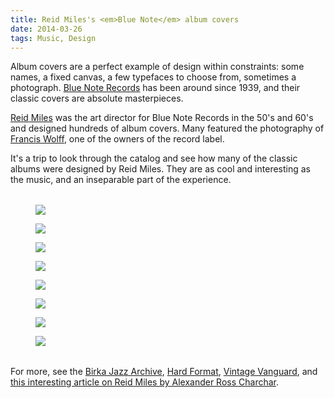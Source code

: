 ```yaml
---
title: Reid Miles's <em>Blue Note</em> album covers
date: 2014-03-26
tags: Music, Design
---
```


Album covers are a perfect example of design within constraints: some names, a fixed canvas, a few typefaces to choose from, sometimes a photograph. [Blue Note Records](http://www.bluenote.com/) has been around since 1939, and their classic covers are absolute masterpieces.

[Reid Miles][4389-001] was the art director for Blue Note Records in the 50's and 60's and designed hundreds of album covers. Many featured the photography of [Francis Wolff][4389-002], one of the owners of the record label. 

It's a trip to look through the catalog and see how many of the classic albums were designed by Reid Miles. They are as cool and interesting as the music, and an inseparable part of the experience.

<div class="wide" style="margin-top: 2rem; margin-bottom: 2rem;">
  <figure class="half"><img src="nichols.jpg" style="max-height: 430px;"></figure>
  <figure class="half"><img src="clarkCrib.jpg" style="max-height: 430px;"></figure>
  <figure class="half"><img src="hendersonInOut.jpg" style="max-height: 430px;"></figure>
  <figure class="half"><img src="SomethinElse.jpg" style="max-height: 430px;"></figure>
  <figure class="half"><img src="blakeyMoanin.jpg" style="max-height: 430px;"></figure>
  <figure class="half"><img src="coltraneBlueTrain.jpg" style="max-height: 430px;"></figure>
  <figure class="half"><img src="morganLeeWay.jpg" style="max-height: 430px;"></figure>
  <figure class="half"><img src="dorhamUnaMas.jpg" style="max-height: 430px;"></figure>
</div>

For more, see the [Birka Jazz Archive][birka], [Hard Format](http://www.hardformat.org/designers/reid-miles2/), [Vintage Vanguard](http://www.gokudo.co.jp/Record/BlueNote3/nnblue2.html), and [this interesting article on Reid Miles by Alexander Ross Charchar](http://retinart.net/artist-profiles/jazzy-blue-notes-reid-miles/).



[4389-001]: http://en.wikipedia.org/wiki/Reid_Miles
[4389-002]: http://en.wikipedia.org/wiki/Francis_Wolff
[birka]: http://www.birkajazz.com/archive/blueNote4000.htm
